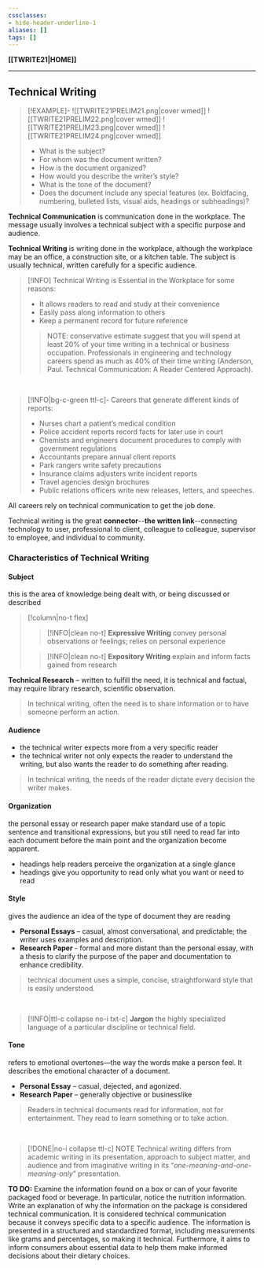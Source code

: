 ```yaml
---
cssclasses:
- hide-header-underline-1
aliases: []
tags: []
---
```

**[[TWRITE21|HOME]]**

---
## Technical Writing
>[!EXAMPLE]-
> ![[TWRITE21PRELIM21.png|cover wmed]]
> ![[TWRITE21PRELIM22.png|cover wmed]]
> ![[TWRITE21PRELIM23.png|cover wmed]]
> ![[TWRITE21PRELIM24.png|cover wmed]]
> - What is the subject?
> - For whom was the document written?
> - How is the document organized?
> - How would you describe the writer’s style?
> - What is the tone of the document?
> - Does the document include any special features (ex. Boldfacing, numbering, bulleted lists, visual aids, headings or subheadings)?

**Technical Communication**
is communication done in the workplace. The message usually involves a technical subject with a specific purpose and audience.

**Technical Writing**
is writing done in the workplace, although the workplace may be an office, a construction site, or a kitchen table. The subject is usually technical, written carefully for a specific audience.
>[!INFO] Technical Writing is Essential in the Workplace for some reasons:
>- It allows readers to read and study at their convenience
>- Easily pass along information to others
>- Keep a permanent record for future reference
> 
>> NOTE: conservative estimate suggest that you will spend at least 20% of your time writing in a technical or business occupation. Professionals in engineering and technology careers spend as much as 40% of their time writing (Anderson, Paul. Technical Communication: A Reader Centered Approach).

<br>

>[!INFO|bg-c-green ttl-c]- Careers that generate different kinds of reports:
>- Nurses chart a patient’s medical condition
>- Police accident reports record facts for later use in court
>- Chemists and engineers document procedures to comply with government regulations
>- Accountants prepare annual client reports
>- Park rangers write safety precautions
>- Insurance claims adjusters write incident reports
>- Travel agencies design brochures
>- Public relations officers write new releases, letters, and speeches.


All careers rely on technical communication to get the job done.

Technical writing is the great **connector**--**the written link**--connecting technology to user, professional to client, colleague to colleague, supervisor to employee, and individual to community.

### Characteristics of Technical Writing
#### Subject
this is the area of knowledge being dealt with, or being discussed or described
>[!column|no-t flex]
>>[!INFO|clean no-t] 
>>**Expressive Writing**
>> convey personal observations or feelings; relies on personal experience
>
>>[!INFO|clean no-t] 
>>**Expository Writing**
>> explain and inform facts gained from research

**Technical Research** – written to fulfill the need, it is technical and factual, may require library research, scientific observation.
> In technical writing, often the need is to share information or to have someone perform an action.

#### Audience
- the technical writer expects more from a very specific reader
- the technical writer not only expects the reader to understand the writing, but also wants the reader to do something after reading.

> In technical writing, the needs of the reader dictate every decision the writer makes.

#### Organization
the personal essay or research paper make standard use of a topic sentence and transitional expressions, but you still need to read far into each document before the main point and the organization become apparent.
- headings help readers perceive the organization at a single glance
- headings give you opportunity to read only what you want or need to read

#### Style
gives the audience an idea of the type of document they are reading
- **Personal Essays** – casual, almost conversational, and predictable; the writer uses examples and description.
- **Research Paper** - formal and more distant than the personal essay, with a thesis to clarify the purpose of the paper and documentation to enhance credibility.

> technical document uses a simple, concise, straightforward style that is easily understood.

<br>

>[!INFO|ttl-c collapse no-i txt-c] **Jargon**
> the highly specialized language of a particular discipline or technical field.

#### Tone
refers to emotional overtones—the way the words make a person feel. It describes the emotional character of a document.
- **Personal Essay** – casual, dejected, and agonized.
- **Research Paper** – generally objective or businesslike

> Readers in technical documents read for information, not for entertainment. They read to learn something or to take action.

<br>

>[!DONE|no-i collapse ttl-c] NOTE
> Technical writing differs from academic writing in its presentation, approach to subject matter, and audience and from imaginative writing in its “*one-meaning-and-one-meaning-only*” presentation.

**TO DO:**
Examine the information found on a box or can of your favorite packaged food or beverage. In particular, notice the nutrition information.
Write an explanation of why the information on the package is considered technical communication.
It is considered technical communication because it conveys specific data to a specific audience. The information is presented in a structured and standardized format, including measurements like grams and percentages, so making it technical. Furthermore, it aims to inform consumers about essential data to help them make informed decisions about their dietary choices.